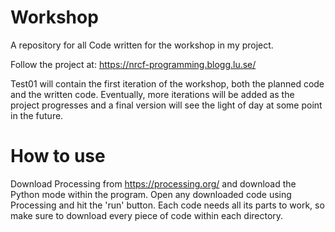 # Workshop
A repository for all Code written for the workshop in my project.

Follow the project at: https://nrcf-programming.blogg.lu.se/

Test01 will contain the first iteration of the workshop, both the planned code and the written code.
Eventually, more iterations will be added as the project progresses and a final version will see the light of day at some point in the future.

# How to use
Download Processing from https://processing.org/ and download the Python mode within the program.
Open any downloaded code using Processing and hit the 'run' button. Each code needs all its parts to work, so make sure to download every piece of code within each directory.
